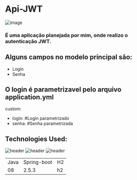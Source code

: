 # Api-JWT

![image](https://github.com/JoaoEduardoFM/Api-JWT/assets/90796699/2bf8bf60-5051-4556-a315-809cee7b4b69)

### É uma aplicação planejada por mim, onde realizo o autenticação JWT.

## Alguns campos no modelo principal são:
+ Login
+ Senha
## O login é parametrizavel pelo arquivo application.yml
custom:
+ login: #Login parametrizado
+ senha: #Senha parametrizada

## Technologies Used:
![header](https://user-images.githubusercontent.com/90796699/228732700-385f1245-70e2-4afa-8fcb-3838c43cc3d1.png)
![header](https://user-images.githubusercontent.com/90796699/228732963-6bafac5b-bb12-4e8d-b72a-47b3798f7bc3.png)
![header](https://user-images.githubusercontent.com/90796699/229381110-73a2592a-5e58-4948-ae38-a179cc119e10.png)
<table>
  <tr>
    <td>Java</td>
    <td>Spring-boot</td>
    <td>H2</td>
  </tr>
  <tr>
    <td>08</td>
    <td>2.5.3</td>
    <td>h2</td>
  </tr>
</table>
